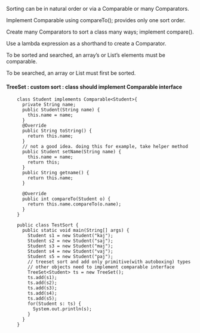 Sorting can be in natural order or via a Comparable or many
Comparators.

Implement Comparable using compareTo(); provides only one sort
order.

Create many Comparators to sort a class many ways; implement
compare().

Use a lambda expression as a shorthand to create a Comparator.

To be sorted and searched, an array’s or List’s elements must be
comparable.

To be searched, an array or List must first be sorted.


#### TreeSet : custom sort : class should implement Comparable interface

        class Student implements Comparable<Student>{
          private String name;
          public Student(String name) {
            this.name = name;
          }
          @Override
          public String toString() {
            return this.name;
          }
          // not a good idea. doing this for example, take helper method
          public Student setName(String name) {
            this.name = name;
            return this;
          }
          public String getname() {
            return this.name;
          }

          @Override
          public int compareTo(Student o) {		
            return this.name.compareTo(o.name);
          }
        }

        public class TestSort {
          public static void main(String[] args) {
            Student s1 = new Student("kaj");
            Student s2 = new Student("saj");
            Student s3 = new Student("maj");
            Student s4 = new Student("vaj");
            Student s5 = new Student("paj");
            // treeset sort and add only primitive(with autoboxing) types
            // other objects need to implement comparable interface
            TreeSet<Student> ts = new TreeSet();
            ts.add(s1);
            ts.add(s2);
            ts.add(s3);
            ts.add(s4);
            ts.add(s5);
            for(Student s: ts) {
              System.out.println(s);
            }
          }
        }
